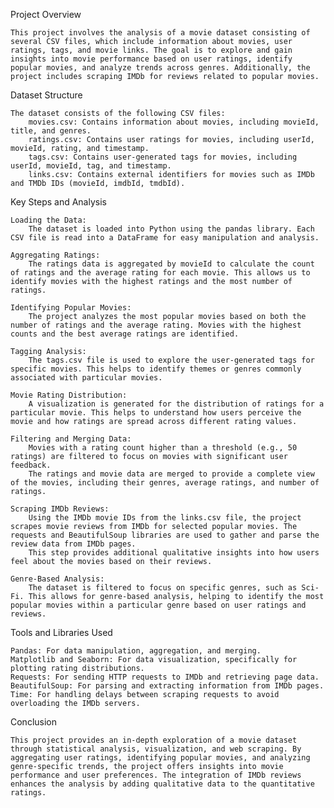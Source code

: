 Project Overview

    This project involves the analysis of a movie dataset consisting of several CSV files, which include information about movies, user ratings, tags, and movie links. The goal is to explore and gain insights into movie performance based on user ratings, identify popular movies, and analyze trends across genres. Additionally, the project includes scraping IMDb for reviews related to popular movies.

Dataset Structure

    The dataset consists of the following CSV files:
        movies.csv: Contains information about movies, including movieId, title, and genres.
        ratings.csv: Contains user ratings for movies, including userId, movieId, rating, and timestamp.
        tags.csv: Contains user-generated tags for movies, including userId, movieId, tag, and timestamp.
        links.csv: Contains external identifiers for movies such as IMDb and TMDb IDs (movieId, imdbId, tmdbId).

Key Steps and Analysis

    Loading the Data:
        The dataset is loaded into Python using the pandas library. Each CSV file is read into a DataFrame for easy manipulation and analysis.

    Aggregating Ratings:
        The ratings data is aggregated by movieId to calculate the count of ratings and the average rating for each movie. This allows us to identify movies with the highest ratings and the most number of ratings.

    Identifying Popular Movies:
        The project analyzes the most popular movies based on both the number of ratings and the average rating. Movies with the highest counts and the best average ratings are identified.

    Tagging Analysis:
        The tags.csv file is used to explore the user-generated tags for specific movies. This helps to identify themes or genres commonly associated with particular movies.

    Movie Rating Distribution:
        A visualization is generated for the distribution of ratings for a particular movie. This helps to understand how users perceive the movie and how ratings are spread across different rating values.

    Filtering and Merging Data:
        Movies with a rating count higher than a threshold (e.g., 50 ratings) are filtered to focus on movies with significant user feedback.
        The ratings and movie data are merged to provide a complete view of the movies, including their genres, average ratings, and number of ratings.

    Scraping IMDb Reviews:
        Using the IMDb movie IDs from the links.csv file, the project scrapes movie reviews from IMDb for selected popular movies. The requests and BeautifulSoup libraries are used to gather and parse the review data from IMDb pages.
        This step provides additional qualitative insights into how users feel about the movies based on their reviews.

    Genre-Based Analysis:
        The dataset is filtered to focus on specific genres, such as Sci-Fi. This allows for genre-based analysis, helping to identify the most popular movies within a particular genre based on user ratings and reviews.

Tools and Libraries Used

    Pandas: For data manipulation, aggregation, and merging.
    Matplotlib and Seaborn: For data visualization, specifically for plotting rating distributions.
    Requests: For sending HTTP requests to IMDb and retrieving page data.
    BeautifulSoup: For parsing and extracting information from IMDb pages.
    Time: For handling delays between scraping requests to avoid overloading the IMDb servers.

Conclusion

    This project provides an in-depth exploration of a movie dataset through statistical analysis, visualization, and web scraping. By aggregating user ratings, identifying popular movies, and analyzing genre-specific trends, the project offers insights into movie performance and user preferences. The integration of IMDb reviews enhances the analysis by adding qualitative data to the quantitative ratings.

